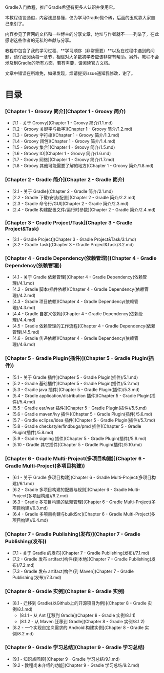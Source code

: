 Gradle入门教程，推广Gradle希望有更多人认识并使用它。

本教程语言通俗，内容浅显易懂，仅为学习Gradle抛个砖，后面的玉就靠大家自己来引了。

内容参见了官网的文档和一些博主的分享文章，地址与作者就不一一列举了，在此感谢这些作者的无私的奉献与分享。

教程中包含了我的学习过程、**学习顺序（非常重要）**以及在过程中遇到的问题，请仔细阅读每一章节，相信对大多数初学者应该非常有帮助。另外，教程不会涉及到Gradle的所有方面，若有需要，请阅读官方文档。

文章中错误在所难免，如果发现，烦请提交issue通知我修改，谢了。

目录
===============

### [Chapter 1 - Groovy 简介](Chapter 1 - Groovy 简介)

- [1.1  - 关于 Groovy](Chapter 1 - Groovy 简介/1.1.md)
- [1.2  - Groovy 关键字与数字](Chapter 1 - Groovy 简介/1.2.md)
- [1.3  - Groovy 字符串](Chapter 1 - Groovy 简介/1.3.md)
- [1.4  - Groovy 闭包](Chapter 1 - Groovy 简介/1.4.md)
- [1.5  - Groovy 集合](Chapter 1 - Groovy 简介/1.5.md)
- [1.6  - Groovy IO](Chapter 1 - Groovy 简介/1.6.md)
- [1.7  - Groovy 网络](Chapter 1 - Groovy 简介/1.7.md)
- [1.8  - Groovy 其他可能需要了解的地方](Chapter 1 - Groovy 简介/1.8.md)

### [Chapter 2 - Gradle 简介](Chapter 2 - Gradle 简介)

- [2.1  - 关于 Gradle](Chapter 2 - Gradle 简介/2.1.md)
- [2.2  - Gradle 下载/安装/配置](Chapter 2 - Gradle 简介/2.2.md)
- [2.3  - Gradle 命令行/GUI](Chapter 2 - Gradle 简介/2.3.md)
- [2.4  - Gradle 构建配置文件/运行时参数](Chapter 2 - Gradle 简介/2.4.md)

### [Chapter 3 - Gradle Project/Task](Chapter 3 - Gradle Project&Task)

- [3.1  - Gradle Project](Chapter 3 - Gradle Project&Task/3.1.md)
- [3.2  - Gradle Task](Chapter 3 - Gradle Project&Task/3.2.md)

### [Chapter 4 - Gradle Dependency(依赖管理)](Chapter 4 - Gradle Dependency(依赖管理))

- [4.1  - 关于 Gradle 依赖管理](Chapter 4 - Gradle Dependency(依赖管理)/4.1.md)
- [4.2  - Gradle 脚本/插件依赖](Chapter 4 - Gradle Dependency(依赖管理)/4.2.md)
- [4.3  - Gradle 项目依赖](Chapter 4 - Gradle Dependency(依赖管理)/4.3.md)
- [4.4  - Gradle 自定义依赖](Chapter 4 - Gradle Dependency(依赖管理)/4.4.md)
- [4.5  - Gradle 依赖管理的工作流程](Chapter 4 - Gradle Dependency(依赖管理)/4.5.md)
- [4.6  - Gradle 传递依赖](Chapter 4 - Gradle Dependency(依赖管理)/4.6.md)

### [Chapter 5 - Gradle Plugin(插件)](Chapter 5 - Gradle Plugin(插件))

- [5.1  - 关于 Gradle 插件](Chapter 5 - Gradle Plugin(插件)/5.1.md)
- [5.2  - Gradle 基础插件](Chapter 5 - Gradle Plugin(插件)/5.2.md)
- [5.3  - Gradle java 插件](Chapter 5 - Gradle Plugin(插件)/5.3.md)
- [5.4  - Gradle application/distribution 插件](Chapter 5 - Gradle Plugin(插件)/5.4.md)
- [5.5  - Gradle ear/war 插件](Chapter 5 - Gradle Plugin(插件)/5.5.md)
- [5.6  - Gradle maven/ivy 插件](Chapter 5 - Gradle Plugin(插件)/5.6.md)
- [5.7  - Gradle eclipse/idea 插件](Chapter 5 - Gradle Plugin(插件)/5.7.md)
- [5.8  - Gradle checkstyle/findbugs/pmd 插件](Chapter 5 - Gradle Plugin(插件)/5.8.md)
- [5.9  - Gradle signing 插件](Chapter 5 - Gradle Plugin(插件)/5.9.md)
- [5.10 - Gradle 其它插件](Chapter 5 - Gradle Plugin(插件)/5.10.md)

### [Chapter 6 - Gradle Multi-Project(多项目构建)](Chapter 6 - Gradle Multi-Project(多项目构建))

- [6.1 - 关于 Gradle 多项目构建](Chapter 6 - Gradle Multi-Project(多项目构建)/6.1.md)
- [6.2 - Gradle 多项目构建的配置与规则](Chapter 6 - Gradle Multi-Project(多项目构建)/6.2.md)
- [6.3 - Gradle 多项目构建的依赖管理](Chapter 6 - Gradle Multi-Project(多项目构建)/6.3.md)
- [6.4 - Gradle 多项目构建与buildSrc](Chapter 6 - Gradle Multi-Project(多项目构建)/6.4.md)

### [Chapter 7 - Gradle Publishing(发布)](Chapter 7 - Gradle Publishing(发布))

- [7.1 - 关于 Gradle 的发布](Chapter 7 - Gradle Publishing(发布)/7.1.md)
- [7.2 - Gradle 发布 artifact(构件)到本地](Chapter 7 - Gradle Publishing(发布)/7.2.md)
- [7.3 - Gradle 发布 artifact(构件)到 Maven](Chapter 7 - Gradle Publishing(发布)/7.3.md)

### [Chapter 8 - Gradle 实例](Chapter 8 - Gradle 实例)

- [8.1 - 迁移到 Gradle(以Github上的开源项目为例)](Chapter 8 - Gradle 实例/8.1.md)
  * [8.1.1 - 从 Ant 迁移到 Gradle](Chapter 8 - Gradle 实例/8.1.1)
  * [8.1.2 - 从 Maven 迁移到 Gradle](Chapter 8 - Gradle 实例/8.1.2)
- [8.2 - 一个实现自定义需求的 Android 构建实例](Chapter 8 - Gradle 实例/8.2.md)

### [Chapter 9 - Gradle 学习总结](Chapter 9 - Gradle 学习总结)

- [9.1 - 知识点回顾](Chapter 9 - Gradle 学习总结/9.1.md)
- [9.2 - 教程尚未介绍的功能](Chapter 9 - Gradle 学习总结/9.2.md)
